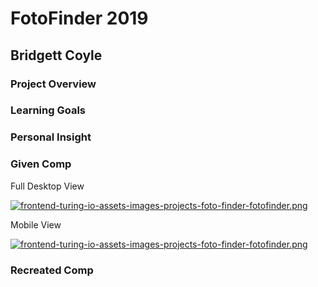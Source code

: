 <h1>FotoFinder 2019</h1>
<h2>Bridgett Coyle</h2>

<h3>Project Overview</h3>
<h3>Learning Goals</h3>
<h3>Personal Insight</h3>
<h3>Given Comp</h3>

Full Desktop View

[![frontend-turing-io-assets-images-projects-foto-finder-fotofinder.png](https://i.postimg.cc/g093LS6K/frontend-turing-io-assets-images-projects-foto-finder-fotofinder.png)](https://postimg.cc/DSgStc6W)


Mobile View 

[![frontend-turing-io-assets-images-projects-foto-finder-fotofinder.png](https://i.postimg.cc/zByHG4J7/frontend-turing-io-assets-images-projects-foto-finder-fotofinder.png)](https://postimg.cc/ygz8fQ33)

<h3>Recreated Comp</h3>

